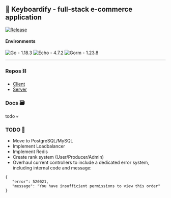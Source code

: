 ## 🎹 Keyboardify - full-stack e-commerce application 
[![Release](https://img.shields.io/github/v/tag/FoxSaysDerp/keyboardify-server?sort=semver)](https://github.com/FoxSaysDerp/keyboardify-server/releases)

#### Environments
![Go - 1.18.3](https://img.shields.io/badge/Go-1.18.3-00a3cc?style=flat&logo=go&logoColor=white)
![Echo - 4.7.2](https://img.shields.io/badge/Echo-4.7.2-00a6c6?style=flat)
![Gorm - 1.23.8](https://img.shields.io/badge/Gorm-1.23.8-529ee2?style=flat)

---
### Repos ⛓
- [Client](https://github.com/foxsaysderp/keyboardify-client)
- [Server](https://github.com/foxsaysderp/keyboardify-server)

### Docs 🗃

todo 💀

### TODO 📝
- Move to PostgreSQL/MySQL
- Implement Loadbalancer
- Implement Redis
- Create rank system (User/Producer/Admin)
- Overhaul current controllers to include a dedicated error system, including internal code and message: 
```
{
   "error": 520021,
   "message": "You have insufficient permissions to view this order"
}
```